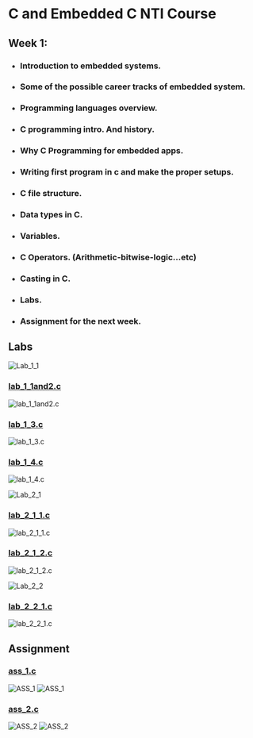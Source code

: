 # C and Embedded C NTI Course 

## Week 1:
- ###  Introduction to embedded systems.
- ###  Some of the possible career tracks of embedded system.
- ###  Programming languages overview.
- ###  C programming intro. And history.
- ###  Why C Programming for embedded apps.
- ###  Writing first program in c and make the proper setups.
- ###  C file structure.
- ###  Data types in C.
- ###  Variables.
- ###  C Operators. (Arithmetic-bitwise-logic...etc)
- ###  Casting in C.
- ###  Labs.
- ###  Assignment for the next week.


## Labs
![Lab_1_1](./Week_1_Labs_ASS/Lab_1_1.jpg)

### [lab_1_1and2.c](./lab_1_1and2.c)
![lab_1_1and2.c](./lab_1_1and2.jpg)

### [lab_1_3.c](./lab_1_3.c)
![lab_1_3.c](./lab_1_3.jpg)

### [lab_1_4.c](./lab_1_4.c)
![lab_1_4.c](./lab_1_4.jpg)

![Lab_2_1](./Week_1_Labs_ASS/Lab_2_1.jpg)

### [lab_2_1_1.c](./lab_2_1_1.c)
![lab_2_1_1.c](./lab_2_1_1.jpg)

### [lab_2_1_2.c](./lab_2_1_2.c)
![lab_2_1_2.c](./lab_2_1_2.jpg)

![Lab_2_2](./Week_1_Labs_ASS/Lab_2_2.jpg)

### [lab_2_2_1.c](./lab_2_2_1.c)
![lab_2_2_1.c](./lab_2_2_1.jpg)


## Assignment

### [ass_1.c](./ASS_1.c)
![ASS_1](./Week_1_Labs_ASS/ASS_1.jpg)
![ASS_1](./ASS_1.jpg)


### [ass_2.c](./ASS_2.c)
![ASS_2](./Week_1_Labs_ASS/ASS_2.jpg)
![ASS_2](./ASS_2.jpg)